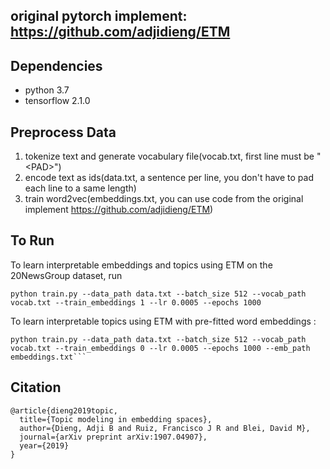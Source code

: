 ## original pytorch implement: https://github.com/adjidieng/ETM

## Dependencies

+ python 3.7
+ tensorflow 2.1.0

## Preprocess Data

1. tokenize text and generate vocabulary file(vocab.txt, first line must be "\<PAD\>")
2. encode text as ids(data.txt, a sentence per line, you don't have to pad each line to a same length)
3. train word2vec(embeddings.txt, you can use code from the original implement https://github.com/adjidieng/ETM)

## To Run

To learn interpretable embeddings and topics using ETM on the 20NewsGroup dataset, run
```
python train.py --data_path data.txt --batch_size 512 --vocab_path vocab.txt --train_embeddings 1 --lr 0.0005 --epochs 1000
```


To learn interpretable topics using ETM with pre-fitted word embeddings :

```
python train.py --data_path data.txt --batch_size 512 --vocab_path vocab.txt --train_embeddings 0 --lr 0.0005 --epochs 1000 --emb_path embeddings.txt```
```

## Citation

```
@article{dieng2019topic,
  title={Topic modeling in embedding spaces},
  author={Dieng, Adji B and Ruiz, Francisco J R and Blei, David M},
  journal={arXiv preprint arXiv:1907.04907},
  year={2019}
}
```

